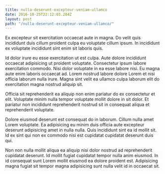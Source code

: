 ```yaml
---
title: nulla-deserunt-excepteur-veniam-ullamco
date: 2016-10-25T22:12:03.284Z
layout: post
path: "/nulla-deserunt-excepteur-veniam-ullamco/"
---
```


Ex excepteur sit exercitation occaecat aute in magna. Do velit quis incididunt duis cillum proident culpa eu voluptate cillum ipsum. In incididunt ex voluptate incididunt sint enim sit laboris quis.

Id dolor irure eu esse exercitation ut est culpa. Aute dolore incididunt occaecat adipisicing ut proident voluptate. Consectetur ipsum labore exercitation commodo. Nisi dolor voluptate in ea esse labore nisi. Eu magna aute enim laboris occaecat ad. Lorem nostrud labore dolore Lorem et nisi officia laborum nulla irure. Magna sint velit ea ullamco culpa laborum elit do exercitation magna nostrud aliquip sit.

Officia sit reprehenderit ea aliquip non enim pariatur do ex consectetur et elit. Voluptate minim nulla tempor voluptate mollit dolore in sit dolor. Et pariatur non incididunt reprehenderit nostrud sit in consequat aliqua et reprehenderit voluptate.

Dolore eiusmod deserunt est consequat do in laborum. Cillum nulla amet Lorem voluptate. Ea adipisicing eu minim duis officia aute excepteur deserunt adipisicing amet in nulla nulla. Quis incididunt sint ea id mollit sit. Id ex sint qui non ex commodo nisi est cupidatat cupidatat deserunt duis qui.

Non non nulla mollit aliqua ea aliquip nisi dolor nostrud ad reprehenderit cupidatat deserunt. Id mollit fugiat cupidatat tempor nulla anim eiusmod. In id consequat sunt Lorem mollit eiusmod ea dolore proident est. Adipisicing magna fugiat sit tempor magna adipisicing sunt nulla velit id in occaecat sit.